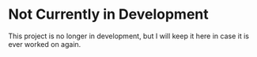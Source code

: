 # Not Currently in Development #

This project is no longer in development, but I will keep it here in case it is ever worked on again.
